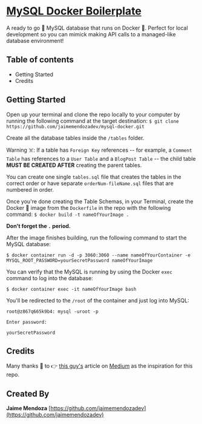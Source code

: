 # [MySQL Docker Boilerplate](https://github.com/jaimemendozadev/mysql-docker.git)

A ready to go 🚀 MySQL database that runs on Docker 🐳. Perfect for local development so you can mimick making API calls to a managed-like database environment!   


## Table of contents

- Getting Started
- Credits


## Getting Started

Open up your terminal and clone the repo locally to your computer by running the following command at the target destination: `$ git clone https://github.com/jaimemendozadev/mysql-docker.git`

Create all the database tables inside the `/tables` folder. 

Warning ☠️: If a table has `Foreign Key` references -- for example, a `Comment Table` has references to a `User Table` and a `BlogPost Table` -- the child table <strong>MUST BE CREATED AFTER</strong> creating the parent tables.

You can create one single `tables.sql` file that creates the tables in the correct order or have separate `orderNum-fileName.sql` files that are numbered in order.

Once you're done creating the Table Schemas, in your Terminal, create the Docker 🐳 image from the `Dockerfile` in the repo with the following command: `$ docker build -t nameOfYourImage .`

<strong>Don't forget the `.` period.</strong>


After the image finishes building, run the following command to start the MySQL database:

`$ docker container run -d -p 3060:3060 --name nameOfYourContainer -e MYSQL_ROOT_PASSWORD=yourSecretPassword nameOfYourImage`

You can verify that the MySQL is running by using the Docker `exec` command to log into the database:

`$ docker container exec -it nameOfYourImage bash`

You'll be redirected to the `/root` of the container and just log into MySQL:

```
root@z867q665k9b4: mysql -uroot -p

Enter password:

yourSecretPassword
```


## Credits
Many thanks 👏 to 👉 [this guy's](https://github.com/lvthillo) article on [Medium](https://medium.com/better-programming/customize-your-mysql-database-in-docker-723ffd59d8fb) as the inspiration for this repo.


## Created By

**Jaime Mendoza**
[https://github.com/jaimemendozadev](https://github.com/jaimemendozadev)